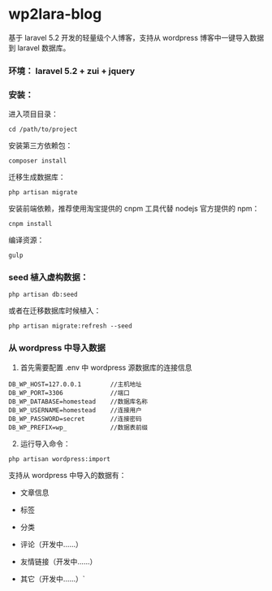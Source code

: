 # wp2lara-blog

基于 laravel 5.2 开发的轻量级个人博客，支持从 wordpress 博客中一键导入数据到 laravel 数据库。

### 环境： laravel 5.2 + zui + jquery

### 安装：

进入项目目录：

    cd /path/to/project

安装第三方依赖包：

    composer install

迁移生成数据库：

    php artisan migrate

安装前端依赖，推荐使用淘宝提供的 cnpm 工具代替 nodejs 官方提供的 npm：

    cnpm install

编译资源：

    gulp

### seed 植入虚构数据：

    php artisan db:seed

或者在迁移数据库时候植入：

    php artisan migrate:refresh --seed

### 从 wordpress 中导入数据

1) 首先需要配置 .env 中 wordpress 源数据库的连接信息

```
DB_WP_HOST=127.0.0.1        //主机地址
DB_WP_PORT=3306             //端口
DB_WP_DATABASE=homestead    //数据库名称
DB_WP_USERNAME=homestead    //连接用户
DB_WP_PASSWORD=secret       //连接密码
DB_WP_PREFIX=wp_            //数据表前缀
```

2) 运行导入命令：

```
php artisan wordpress:import
```

支持从 wordpress 中导入的数据有：

- 文章信息

- 标签

- 分类

- 评论（开发中……）

- 友情链接（开发中……）

- 其它（开发中……）`
